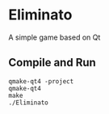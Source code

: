 # Eliminato
A simple game based on Qt

## Compile and Run

```
qmake-qt4 -project
qmake-qt4
make
./Eliminato
```
